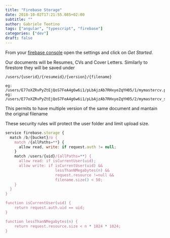 ```yaml
---
title: "Firebase Storage"
date: 2018-10-02T17:21:55.085+02:00
subtitle: ""
author: Gabriele Teotino
tags: ["angular", "typescript", "firebase"]
categories: ["dev"]
draft: false
---
```


<!--more-->

From your [firebase console](https://console.firebase.google.com/) open the settings and click on *Get Started*.

Our documents will be Resumes, CVs and Cover Letters. Similarly to firestore they will be saved under

```shell
/users/{userid}/{resumeid}/{version}/{filename}

eg: /users/E77oXZRvPyZtEjQoS7FeA4g6w6i1/pLbAjzAb7RHxyeZqYH05/1/mymastercv.pdf
eg: /users/E77oXZRvPyZtEjQoS7FeA4g6w6i1/pLbAjzAb7RHxyeZqYH05/2/mymastercv_something.pdf
```
This permits to have multiple version of the same document and mantain the original filename

These security rules will protect the user folder and limit upload size.

```javascript
service firebase.storage {
  match /b/{bucket}/o {
    match /{allPaths=**} {
      allow read, write: if request.auth != null;
    }
    match /users/{uid}/{allPaths=**} {
      allow read: if isCurrentUser(uid);
      allow write: if isCurrentUser(uid) &&
                      lessThanNMegabytes(n) &&
                      request.resource !=null &&
                      filename.size() < 50;
    }
  }
}

function isCurrentUser(uid) {
    return request.auth.uid == uid;
}

function lessThanNMegabytes(n) {
    return request.resource.size < n * 1024 * 1024;
}
```
